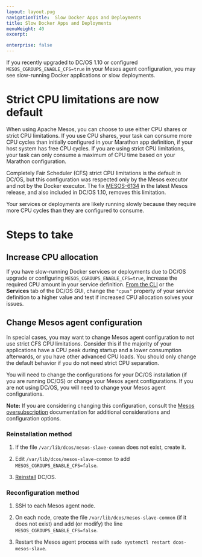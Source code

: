 ```yaml
---
layout: layout.pug
navigationTitle:  Slow Docker Apps and Deployments
title: Slow Docker Apps and Deployments
menuWeight: 40
excerpt:

enterprise: false
---
```


<!-- This source repo for this topic is https://github.com/dcos/dcos-docs -->


If you recently upgraded to DC/OS 1.10 or configured `MESOS_CGROUPS_ENABLE_CFS=true` in your Mesos agent configuration, you may see slow-running Docker applications or slow deployments.

# Strict CPU limitations are now default

When using Apache Mesos, you can choose to use either CPU shares or strict CPU limitations. If you use CPU shares, your task can consume more CPU cycles than initially configured in your Marathon app definition, if your host system has free CPU cycles. If you are using strict CPU limitations, your task can only consume a maximum of CPU time based on your Marathon configuration.

Completely Fair Scheduler (CFS) strict CPU limitations is the default in DC/OS, but this configuration was respected only by the Mesos executor and not by the Docker executor. The fix [MESOS-6134](https://issues.apache.org/jira/browse/MESOS-6134) in the latest Mesos release, and also included in DC/OS 1.10, removes this limitation.

Your services or deployments are likely running slowly because they require more CPU cycles than they are configured to consume.

# Steps to take

## Increase CPU allocation

If you have slow-running Docker services or deployments due to DC/OS upgrade or configuring `MESOS_CGROUPS_ENABLE_CFS=true`, increase the required CPU amount in your service definition. [From the CLI](/1.10/deploying-services/update-user-service/) or the **Services** tab of the DC/OS GUI, change the `"cpus"` property of your service definition to a higher value and test if increased CPU allocation solves your issues.

## Change Mesos agent configuration

In special cases, you may want to change Mesos agent configuration to not use strict CFS CPU limitations. Consider this if the majority of your applications have a CPU peak during startup and a lower consumption afterwards, or you have other advanced CPU loads. You should only change the default behavior if you do not need strict CPU separation.

You will need to change the configurations for your DC/OS installation (if you are running DC/OS) or change your Mesos agent configurations. If you are not using DC/OS, you will need to change your Mesos agent configurations.

**Note:** If you are considering changing this configuration, consult the [Mesos oversubscription](http://mesos.apache.org/documentation/latest/oversubscription/) documentation for additional considerations and configuration options.

### Reinstallation method

1. If the file `/var/lib/dcos/mesos-slave-common` does not exist, create it.

1. Edit `/var/lib/dcos/mesos-slave-common` to add `MESOS_CGROUPS_ENABLE_CFS=false`. 

1. [Reinstall](/1.10/installing/oss/) DC/OS.

### Reconfiguration method

1. SSH to each Mesos agent node.

1. On each node, create the file `/var/lib/dcos/mesos-slave-common` (if it does not exist) and add (or modify) the line `MESOS_CGROUPS_ENABLE_CFS=false`.

1. Restart the Mesos agent process with `sudo systemctl restart dcos-mesos-slave`.
